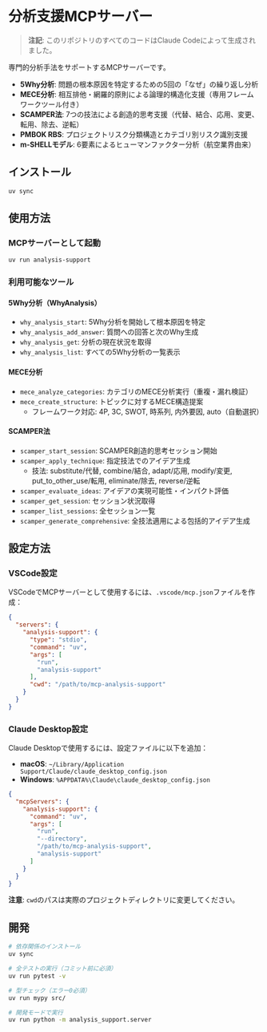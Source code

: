 分析支援MCPサーバー
=========================

> **注記**: このリポジトリのすべてのコードはClaude Codeによって生成されました。

専門的分析手法をサポートするMCPサーバーです。

- **5Why分析**: 問題の根本原因を特定するための5回の「なぜ」の繰り返し分析
- **MECE分析**: 相互排他・網羅的原則による論理的構造化支援（専用フレームワークツール付き）
- **SCAMPER法**: 7つの技法による創造的思考支援（代替、結合、応用、変更、転用、除去、逆転）
- **PMBOK RBS**: プロジェクトリスク分類構造とカテゴリ別リスク識別支援
- **m-SHELLモデル**: 6要素によるヒューマンファクター分析（航空業界由来）

インストール
-------------------------

```bash
uv sync
```

使用方法
-------------------------

### MCPサーバーとして起動

```bash
uv run analysis-support
```

### 利用可能なツール

#### 5Why分析（WhyAnalysis）

- `why_analysis_start`: 5Why分析を開始して根本原因を特定
- `why_analysis_add_answer`: 質問への回答と次のWhy生成
- `why_analysis_get`: 分析の現在状況を取得
- `why_analysis_list`: すべての5Why分析の一覧表示

#### MECE分析

- `mece_analyze_categories`: カテゴリのMECE分析実行（重複・漏れ検証）
- `mece_create_structure`: トピックに対するMECE構造提案
    - フレームワーク対応: 4P, 3C, SWOT, 時系列, 内外要因, auto（自動選択）

#### SCAMPER法

- `scamper_start_session`: SCAMPER創造的思考セッション開始
- `scamper_apply_technique`: 指定技法でのアイデア生成
    - 技法: substitute/代替, combine/結合, adapt/応用, modify/変更, put_to_other_use/転用, eliminate/除去, reverse/逆転
- `scamper_evaluate_ideas`: アイデアの実現可能性・インパクト評価
- `scamper_get_session`: セッション状況取得
- `scamper_list_sessions`: 全セッション一覧
- `scamper_generate_comprehensive`: 全技法適用による包括的アイデア生成

設定方法
-------------------------

### VSCode設定

VSCodeでMCPサーバーとして使用するには、`.vscode/mcp.json`ファイルを作成：

```json
{
  "servers": {
    "analysis-support": {
      "type": "stdio",
      "command": "uv",
      "args": [
        "run",
        "analysis-support"
      ],
      "cwd": "/path/to/mcp-analysis-support"
    }
  }
}
```

### Claude Desktop設定

Claude Desktopで使用するには、設定ファイルに以下を追加：

- **macOS**: `~/Library/Application Support/Claude/claude_desktop_config.json`
- **Windows**: `%APPDATA%\Claude\claude_desktop_config.json`

```json
{
  "mcpServers": {
    "analysis-support": {
      "command": "uv",
      "args": [
        "run",
        "--directory",
        "/path/to/mcp-analysis-support",
        "analysis-support"
      ]
    }
  }
}
```

**注意**: `cwd`のパスは実際のプロジェクトディレクトリに変更してください。

開発
-------------------------

```bash
# 依存関係のインストール
uv sync

# 全テストの実行（コミット前に必須）
uv run pytest -v

# 型チェック（エラー0必須）
uv run mypy src/

# 開発モードで実行
uv run python -m analysis_support.server
```
